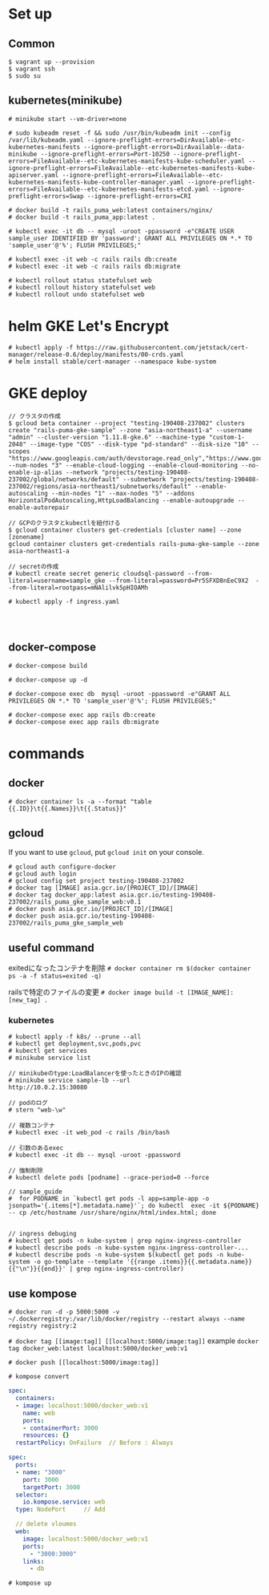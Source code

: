 # Set up


## Common
```
$ vagrant up --provision
$ vagrant ssh
$ sudo su
```

## kubernetes(minikube)

```
# minikube start --vm-driver=none

# sudo kubeadm reset -f && sudo /usr/bin/kubeadm init --config /var/lib/kubeadm.yaml --ignore-preflight-errors=DirAvailable--etc-kubernetes-manifests --ignore-preflight-errors=DirAvailable--data-minikube --ignore-preflight-errors=Port-10250 --ignore-preflight-errors=FileAvailable--etc-kubernetes-manifests-kube-scheduler.yaml --ignore-preflight-errors=FileAvailable--etc-kubernetes-manifests-kube-apiserver.yaml --ignore-preflight-errors=FileAvailable--etc-kubernetes-manifests-kube-controller-manager.yaml --ignore-preflight-errors=FileAvailable--etc-kubernetes-manifests-etcd.yaml --ignore-preflight-errors=Swap --ignore-preflight-errors=CRI

# docker build -t rails_puma_web:latest containers/nginx/
# docker build -t rails_puma_app:latest .

# kubectl exec -it db -- mysql -uroot -ppassword -e"CREATE USER sample_user IDENTIFIED BY 'password'; GRANT ALL PRIVILEGES ON *.* TO 'sample_user'@'%'; FLUSH PRIVILEGES;"

# kubectl exec -it web -c rails rails db:create
# kubectl exec -it web -c rails rails db:migrate

# kubectl rollout status statefulset web
# kubectl rollout history statefulset web
# kubectl rollout undo statefulset web
```

# helm GKE Let's Encrypt
```
# kubectl apply -f https://raw.githubusercontent.com/jetstack/cert-manager/release-0.6/deploy/manifests/00-crds.yaml
# helm install stable/cert-manager --namespace kube-system
```



# GKE deploy
```
// クラスタの作成
$ gcloud beta container --project "testing-190408-237002" clusters create "rails-puma-gke-sample" --zone "asia-northeast1-a" --username "admin" --cluster-version "1.11.8-gke.6" --machine-type "custom-1-2048" --image-type "COS" --disk-type "pd-standard" --disk-size "10" --scopes "https://www.googleapis.com/auth/devstorage.read_only","https://www.googleapis.com/auth/logging.write","https://www.googleapis.com/auth/monitoring","https://www.googleapis.com/auth/servicecontrol","https://www.googleapis.com/auth/service.management.readonly","https://www.googleapis.com/auth/trace.append" --num-nodes "3" --enable-cloud-logging --enable-cloud-monitoring --no-enable-ip-alias --network "projects/testing-190408-237002/global/networks/default" --subnetwork "projects/testing-190408-237002/regions/asia-northeast1/subnetworks/default" --enable-autoscaling --min-nodes "1" --max-nodes "5" --addons HorizontalPodAutoscaling,HttpLoadBalancing --enable-autoupgrade --enable-autorepair

// GCPのクラスタとkubectlを紐付ける
$ gcloud container clusters get-credentials [cluster name] --zone [zonename]
gcloud container clusters get-credentials rails-puma-gke-sample --zone asia-northeast1-a

// secretの作成
# kubectl create secret generic cloudsql-password --from-literal=username=sample_gke --from-literal=password=Pr5SFXD8nEeC9X2  --from-literal=rootpass=mNAlilvk5pHIOAMh

# kubectl apply -f ingress.yaml




```


## docker-compose
```
# docker-compose build

# docker-compose up -d

# docker-compose exec db  mysql -uroot -ppassword -e"GRANT ALL PRIVILEGES ON *.* TO 'sample_user'@'%'; FLUSH PRIVILEGES;"

# docker-compose exec app rails db:create
# docker-compose exec app rails db:migrate
```


# commands

## docker
```
# docker container ls -a --format "table {{.ID}}\t{{.Names}}\t{{.Status}}"
```

## gcloud
If you want to use `gcloud`, put `gcloud init` on your console.
```
# gcloud auth configure-docker
# gcloud auth login
# gcloud config set project testing-190408-237002
# docker tag [IMAGE] asia.gcr.io/[PROJECT_ID]/[IMAGE]
# docker tag docker_app:latest asia.gcr.io/testing-190408-237002/rails_puma_gke_sample_web:v0.1
# docker push asia.gcr.io/[PROJECT_ID]/[IMAGE]
# docker push asia.gcr.io/testing-190408-237002/rails_puma_gke_sample_web
```

## useful command
exitedになったコンテナを削除
`# docker container rm $(docker container ps -a -f status=exited -q)`

railsで特定のファイルの変更
`# docker image build -t [IMAGE_NAME]:[new_tag] .`


### kubernetes
```
# kubectl apply -f k8s/ --prune --all
# kubectl get deployment,svc,pods,pvc
# kubectl get services
# minikube service list

// minikubeのtype:LoadBalancerを使ったときのIPの確認
# minikube service sample-lb --url
http://10.0.2.15:30080

// podのログ
# stern "web-\w"

// 複数コンテナ
# kubectl exec -it web_pod -c rails /bin/bash

// 引数のあるexec
# kubectl exec -it db -- mysql -uroot -ppassword

// 強制削除
# kubectl delete pods [podname] --grace-period=0 --force

// sample_guide
#  for PODNAME in `kubectl get pods -l app=sample-app -o jsonpath='{.items[*].metadata.name}'`; do kubectl  exec -it ${PODNAME} -- cp /etc/hostname /usr/share/nginx/html/index.html; done


// ingress debuging
# kubectl get pods -n kube-system | grep nginx-ingress-controller
# kubectl describe pods -n kube-system nginx-ingress-controller-...
# kubectl describe pods -n kube-system $(kubectl get pods -n kube-system -o go-template --template '{{range .items}}{{.metadata.name}}{{"\n"}}{{end}}' | grep nginx-ingress-controller)
```



## use kompose

`# docker run -d -p 5000:5000 -v ~/.dockerregistry:/var/lib/docker/registry --restart always --name registry registry:2`

`# docker tag [[image:tag]] [[localhost:5000/image:tag]]`
example
`docker tag docker_web:latest localhost:5000/docker_web:v1`

`# docker push [[localhost:5000/image:tag]] `

`# kompose convert`

```web-deployment.yaml
spec:
  containers:
  - image: localhost:5000/docker_web:v1
    name: web
    ports:
    - containerPort: 3000
    resources: {}
  restartPolicy: OnFailure  // Before : Always
```

```web-service.yaml
spec:
  ports:
  - name: "3000"
    port: 3000
    targetPort: 3000
  selector:
    io.kompose.service: web
  type: NodePort     // Add
```

```docker-compose.yml
  // delete vloumes
  web:
    image: localhost:5000/docker_web:v1
    ports:
      - "3000:3000"
    links:
      - db
```

`# kompose up`
